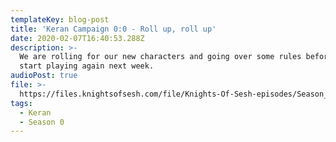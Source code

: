 ```yaml
---
templateKey: blog-post
title: 'Keran Campaign 0:0 - Roll up, roll up'
date: 2020-02-07T16:40:53.288Z
description: >-
  We are rolling for our new characters and going over some rules before we
  start playing again next week.
audioPost: true
file: >-
  https://files.knightsofsesh.com/file/Knights-Of-Sesh-episodes/Season_0/Keran-0.mp3
tags:
  - Keran
  - Season 0
---
```


